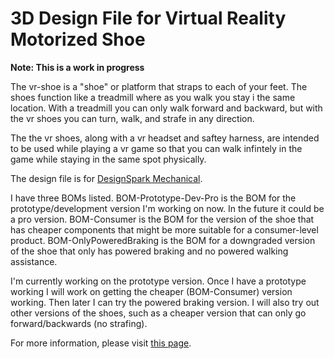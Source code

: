 # 3D Design File for Virtual Reality Motorized Shoe

**Note: This is a work in progress**

The vr-shoe is a "shoe" or platform that straps to each of your feet. The shoes function like a treadmill where as you walk you stay i the same location. With a treadmill you can only walk forward and backward, but with the vr shoes you can turn, walk, and strafe in any direction.

The the vr shoes, along with a vr headset and saftey harness, are intended to be used while playing a vr game so that you can walk infintely in the game while staying in the same spot physically.

The design file is for [DesignSpark Mechanical](https://www.rs-online.com/designspark/mechanical-software).

I have three BOMs listed. BOM-Prototype-Dev-Pro is the BOM for the prototype/development version I'm working on now. In the future it could be a pro version. BOM-Consumer is the BOM for the version of the shoe that has cheaper components that might be more suitable for a consumer-level product. BOM-OnlyPoweredBraking is the BOM for a downgraded version of the shoe that only has powered braking and no powered walking assistance.

I'm currently working on the prototype version. Once I have a prototype working I will work on getting the cheaper (BOM-Consumer) version working. Then later I can try the powered braking version. I will also try out other versions of the shoes, such as a cheaper version that can only go forward/backwards (no strafing).

For more information, please visit [this page](http://evansalex.com/2020/08/04/a-motorized-shoe-to-be-used-with-virtual-reality-games-part-3/).

